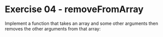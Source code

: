 # Exercise 04 - removeFromArray
Implement a function that takes an array and some other arguments then removes the other arguments from that array:
